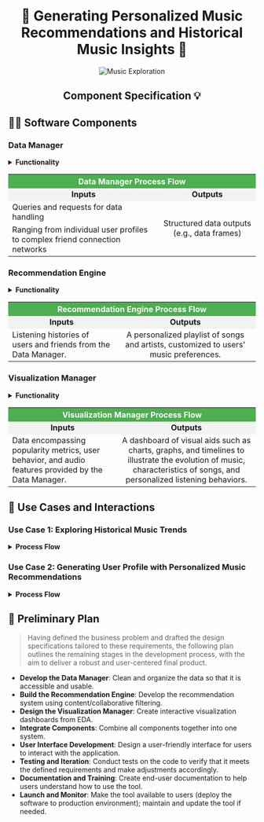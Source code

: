 <h1 align="center">🎵 Generating Personalized Music Recommendations and Historical Music Insights 🎵</h1>

<p align="center">
  <img src="../image/banner-2048.png" alt="Music Exploration">
</p>
<h2 align="center"> Component Specification 💡</h2>



## 👩‍💻 Software Components

### Data Manager

<details>
<summary><b>Functionality</b></summary>
<p>This component manages all interactions with datasets including Spotify Dataset, Dummy User Data, User-Songs, and User-Friends data. It executes queries, filters, and aggregates data to meet various requirements.</p>
</details>

<table>
  <tr>
    <th colspan="2" style="text-align:center;background-color:#4CAF50;color:white;">Data Manager Process Flow</th>
  </tr>
  <tr>
    <td style="background-color:#f2f2f2;text-align:center;"><b>Inputs</b></td>
    <td style="background-color:#f2f2f2;text-align:center;"><b>Outputs</b></td>
  </tr>
  <tr>
    <td>Queries and requests for data handling</td>
    <td rowspan="2" style="vertical-align:middle;text-align:center;">Structured data outputs (e.g., data frames)</td>
  </tr>
  <tr>
    <td>Ranging from individual user profiles to complex friend connection networks</td>
  </tr>
</table>


### Recommendation Engine

<details>
<summary ><b>Functionality</b></summary>
<p>The core of the system is the Recommendation Engine, which utilizes collaborative filtering to produce music suggestions. It takes into account user preferences and social connections to generate relevant song and artist recommendations.</p>
</details>
<table>
  <tr>
    <th colspan="2" style="text-align:center;background-color:#4CAF50;color:white;">Recommendation Engine Process Flow</th>
  </tr>
  <tr>
    <td style="background-color:#f2f2f2;text-align:center;"><b>Inputs</b></td>
    <td style="background-color:#f2f2f2;text-align:center;"><b>Outputs</b></td>
  </tr>
  <tr>
    <td>Listening histories of users and friends from the Data Manager.</td>
    <td rowspan="2" style="vertical-align:middle;text-align:center;">A personalized playlist of songs and artists, customized to users' music preferences.</td>
  </tr>
</table>



### Visualization Manager

<details>
<summary><b>Functionality</b></summary>
<p>This component focuses on creating visual narratives from data, by transforming data into visualizations that highlights music trends, listening behaviors, and audio feature analysis, to engage and inform the users.</p>
</details>

<table>
  <tr>
    <th colspan="2" style="text-align:center;background-color:#4CAF50;color:white;">Visualization Manager Process Flow</th>
  </tr>
  <tr>
    <td style="background-color:#f2f2f2;text-align:center;"><b>Inputs</b></td>
    <td style="background-color:#f2f2f2;text-align:center;"><b>Outputs</b></td>
  </tr>
  <tr>
    <td>Data encompassing popularity metrics, user behavior, and audio features provided by the Data Manager.</td>
    <td rowspan="2" style="vertical-align:middle;text-align:center;">A dashboard of visual aids such as charts, graphs, and timelines to illustrate the evolution of music, characteristics of songs, and personalized listening behaviors.</td>
  </tr>
</table>
 


## 🧬 Use Cases and Interactions  

### Use Case 1: Exploring Historical Music Trends

<details>
<summary><b>Process Flow</b></summary>
<div class="use-case-content">
  <p>The process flow is designed to guide the user through a seamless and educational journey in music discovery:</p>
  <ol class="use-case-list">
    <li><span class="step">User Access:</span> Upon accessing the platform, the user is introduced to a dashboard highlighting various music exploration features.</li>
    <li><span class="step">Trend Selection:</span> The user selects a time period or genre to explore historical music trends.</li>
    <li><span class="step">Data Retrieval:</span> The Data Manager queries the database for relevant historical data.</li>
    <li><span class="step">Trend Analysis:</span> The retrieved data is processed to highlight key trends and significant musical milestones.</li>
    <li><span class="step">Visual Representation:</span> The Visualization Manager generates interactive charts and graphs that depict the evolution of music during the chosen period or within the selected genre.</li>
    <li><span class="step">Interactive Learning:</span> The user interacts with the visual data, discovering influential artists, landmark albums, and pivotal songs.</li>
    <li><span class="step">Feedback Mechanism:</span> The user can provide feedback or save their historical exploration to their profile for future reference.</li>
  </ol>
</div>
</details>

### Use Case 2: Generating User Profile with Personalized Music Recommendations

<details>
<summary><b>Process Flow</b></summary>
<div class="use-case-content">
  <p>The process flow is designed to guide the user through a seamless and educational journey in music discovery:</p>
  <ol class="use-case-list">
    <li><span class="step">User Login:</span> Initiates a data fetch from the Data Manager.</li>
    <li><span class="step">Data Analysis:</span> The user's data is channeled to the Recommendation Engine.</li>
    <li><span class="step">Generating Recommendations:</span> A tailored music profile is constructed, featuring a selection of songs and artists.</li>
    <li><span class="step">Visual Analytics:</span> The Visualization Manager concurrently receives data to manifest user-specific music preference analytics.</li>
    <li><span class="step">Output Presentation:</span> Users are greeted with an all-encompassing music profile, inclusive of a custom playlist and visual data insights.</li>
  </ol>
</div>
</details>


## 📝 Preliminary Plan

<blockquote>
Having defined the business problem and drafted the design specifications tailored to these requirements, the following plan outlines the remaining stages in the development process, with the aim to deliver a robust and user-centered final product.   
</blockquote>

- **Develop the Data Manager**: Clean and organize the data so that it is accessible and usable.  
- **Build the Recommendation Engine**: Develop the recommendation system using content/collaborative filtering.
- **Design the Visualization Manager**: Create interactive visualization dashboards from EDA. 
- **Integrate Components**: Combine all components together into one system.  
- **User Interface Development**: Design a user-friendly interface for users to interact with the application.      
- **Testing and Iteration**: Conduct tests on the code to verify that it meets the defined requirements and make adjustments accordingly.   
- **Documentation and Training**: Create end-user documentation to help users  understand how to use the tool.    
- **Launch and Monitor**: Make the tool available to users (deploy the software to production environment); maintain and update the tool if needed.   
